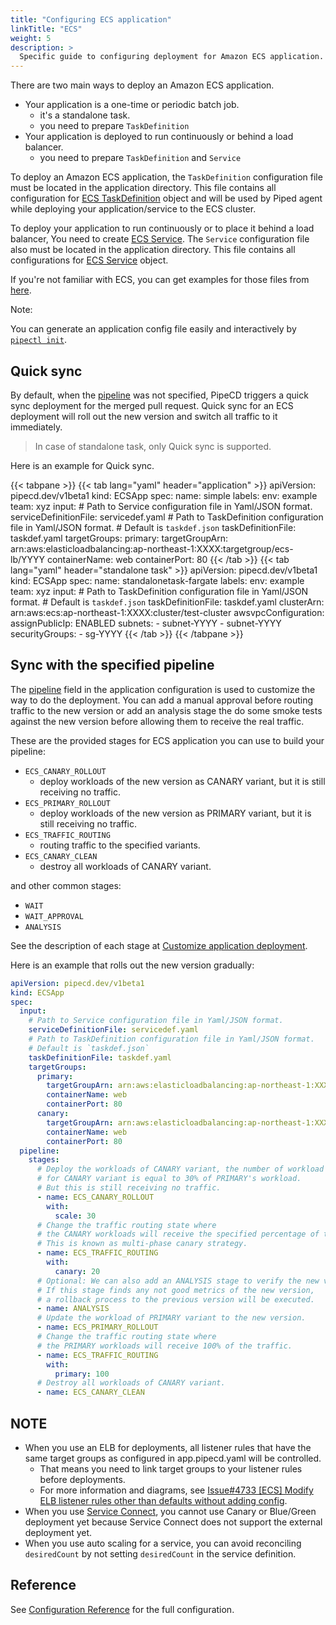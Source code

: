 ```yaml
---
title: "Configuring ECS application"
linkTitle: "ECS"
weight: 5
description: >
  Specific guide to configuring deployment for Amazon ECS application.
---
```


There are two main ways to deploy an Amazon ECS application.
- Your application is a one-time or periodic batch job.
  - it's a standalone task.
  - you need to prepare `TaskDefinition`
- Your application is deployed to run continuously or behind a load balancer.
  - you need to prepare `TaskDefinition` and `Service`

To deploy an Amazon ECS application, the `TaskDefinition` configuration file must be located in the application directory. This file contains all configuration for [ECS TaskDefinition](https://docs.aws.amazon.com/AmazonECS/latest/developerguide/task_definitions.html) object and will be used by Piped agent while deploying your application/service to the ECS cluster.

To deploy your application to run continuously or to place it behind a load balancer, You need to create [ECS Service](https://docs.aws.amazon.com/AmazonECS/latest/developerguide/ecs_services.html). The `Service` configuration file also must be located in the application directory. This file contains all configurations for [ECS Service](https://docs.aws.amazon.com/AmazonECS/latest/developerguide/ecs_services.html) object.

If you're not familiar with ECS, you can get examples for those files from [here](../../../../examples/#ecs-applications).

Note:

You can generate an application config file easily and interactively by [`pipectl init`](../../command-line-tool.md#generating-an-application-config-apppipecdyaml).


## Quick sync

By default, when the [pipeline](../../../configuration-reference/#ecs-application) was not specified, PipeCD triggers a quick sync deployment for the merged pull request.
Quick sync for an ECS deployment will roll out the new version and switch all traffic to it immediately.
> In case of standalone task, only Quick sync is supported.

Here is an example for Quick sync.

  {{< tabpane >}}
  {{< tab lang="yaml" header="application" >}}
apiVersion: pipecd.dev/v1beta1
kind: ECSApp
spec:
  name: simple
  labels:
    env: example
    team: xyz
  input:
    # Path to Service configuration file in Yaml/JSON format.
    serviceDefinitionFile: servicedef.yaml
    # Path to TaskDefinition configuration file in Yaml/JSON format.
    # Default is `taskdef.json`
    taskDefinitionFile: taskdef.yaml
    targetGroups:
      primary:
        targetGroupArn: arn:aws:elasticloadbalancing:ap-northeast-1:XXXX:targetgroup/ecs-lb/YYYY
        containerName: web
        containerPort: 80
  {{< /tab >}}
  {{< tab lang="yaml" header="standalone task" >}}
apiVersion: pipecd.dev/v1beta1
kind: ECSApp
spec:
  name: standalonetask-fargate
  labels:
    env: example
    team: xyz
  input:
    # Path to TaskDefinition configuration file in Yaml/JSON format.
    # Default is `taskdef.json`
    taskDefinitionFile: taskdef.yaml
    clusterArn: arn:aws:ecs:ap-northeast-1:XXXX:cluster/test-cluster
    awsvpcConfiguration:
      assignPublicIp: ENABLED
      subnets:
        - subnet-YYYY
        - subnet-YYYY
      securityGroups:
          - sg-YYYY
  {{< /tab >}}
  {{< /tabpane >}}

## Sync with the specified pipeline

The [pipeline](../../../configuration-reference/#ecs-application) field in the application configuration is used to customize the way to do the deployment.
You can add a manual approval before routing traffic to the new version or add an analysis stage the do some smoke tests against the new version before allowing them to receive the real traffic.

These are the provided stages for ECS application you can use to build your pipeline:

- `ECS_CANARY_ROLLOUT`
  - deploy workloads of the new version as CANARY variant, but it is still receiving no traffic.
- `ECS_PRIMARY_ROLLOUT`
  - deploy workloads of the new version as PRIMARY variant, but it is still receiving no traffic.
- `ECS_TRAFFIC_ROUTING`
  - routing traffic to the specified variants.
- `ECS_CANARY_CLEAN`
  - destroy all workloads of CANARY variant.

and other common stages:
- `WAIT`
- `WAIT_APPROVAL`
- `ANALYSIS`

See the description of each stage at [Customize application deployment](../../customizing-deployment/).

Here is an example that rolls out the new version gradually:

``` yaml
apiVersion: pipecd.dev/v1beta1
kind: ECSApp
spec:
  input:
    # Path to Service configuration file in Yaml/JSON format.
    serviceDefinitionFile: servicedef.yaml
    # Path to TaskDefinition configuration file in Yaml/JSON format.
    # Default is `taskdef.json`
    taskDefinitionFile: taskdef.yaml
    targetGroups:
      primary:
        targetGroupArn: arn:aws:elasticloadbalancing:ap-northeast-1:XXXX:targetgroup/ecs-canary-blue/YYYY
        containerName: web
        containerPort: 80
      canary:
        targetGroupArn: arn:aws:elasticloadbalancing:ap-northeast-1:XXXX:targetgroup/ecs-canary-green/YYYY
        containerName: web
        containerPort: 80
  pipeline:
    stages:
      # Deploy the workloads of CANARY variant, the number of workload
      # for CANARY variant is equal to 30% of PRIMARY's workload.
      # But this is still receiving no traffic.
      - name: ECS_CANARY_ROLLOUT
        with:
          scale: 30
      # Change the traffic routing state where
      # the CANARY workloads will receive the specified percentage of traffic.
      # This is known as multi-phase canary strategy.
      - name: ECS_TRAFFIC_ROUTING
        with:
          canary: 20
      # Optional: We can also add an ANALYSIS stage to verify the new version.
      # If this stage finds any not good metrics of the new version,
      # a rollback process to the previous version will be executed.
      - name: ANALYSIS
      # Update the workload of PRIMARY variant to the new version.
      - name: ECS_PRIMARY_ROLLOUT
      # Change the traffic routing state where
      # the PRIMARY workloads will receive 100% of the traffic.
      - name: ECS_TRAFFIC_ROUTING
        with:
          primary: 100
      # Destroy all workloads of CANARY variant.
      - name: ECS_CANARY_CLEAN
```

## NOTE

- When you use an ELB for deployments, all listener rules that have the same target groups as configured in app.pipecd.yaml will be controlled.
  - That means you need to link target groups to your listener rules before deployments.
  - For more information and diagrams, see [Issue#4733 [ECS] Modify ELB listener rules other than defaults without adding config](https://github.com/pipe-cd/pipecd/pull/4733).
- When you use [Service Connect](https://docs.aws.amazon.com/AmazonECS/latest/developerguide/service-connect.html), you cannot use Canary or Blue/Green deployment yet because Service Connect does not support the external deployment yet.
- When you use auto scaling for a service, you can avoid reconciling `desiredCount` by not setting `desiredCount` in the service definition.

## Reference

See [Configuration Reference](../../../configuration-reference/#ecs-application) for the full configuration.
